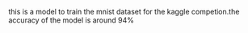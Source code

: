 this is a model to train the mnist dataset for the kaggle competion.the accuracy of the model is around 94%
